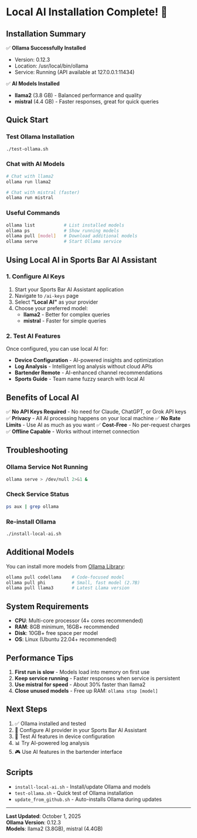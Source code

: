 
# Local AI Installation Complete! 🤖

## Installation Summary

✅ **Ollama Successfully Installed**
- Version: 0.12.3
- Location: /usr/local/bin/ollama
- Service: Running (API available at 127.0.0.1:11434)

✅ **AI Models Installed**
- **llama2** (3.8 GB) - Balanced performance and quality
- **mistral** (4.4 GB) - Faster responses, great for quick queries

## Quick Start

### Test Ollama Installation
```bash
./test-ollama.sh
```

### Chat with AI Models
```bash
# Chat with llama2
ollama run llama2

# Chat with mistral (faster)
ollama run mistral
```

### Useful Commands
```bash
ollama list           # List installed models
ollama ps             # Show running models
ollama pull [model]   # Download additional models
ollama serve          # Start Ollama service
```

## Using Local AI in Sports Bar AI Assistant

### 1. Configure AI Keys
1. Start your Sports Bar AI Assistant application
2. Navigate to `/ai-keys` page
3. Select **"Local AI"** as your provider
4. Choose your preferred model:
   - **llama2** - Better for complex queries
   - **mistral** - Faster for simple queries

### 2. Test AI Features
Once configured, you can use local AI for:
- **Device Configuration** - AI-powered insights and optimization
- **Log Analysis** - Intelligent log analysis without cloud APIs
- **Bartender Remote** - AI-enhanced channel recommendations
- **Sports Guide** - Team name fuzzy search with local AI

## Benefits of Local AI

✅ **No API Keys Required** - No need for Claude, ChatGPT, or Grok API keys
✅ **Privacy** - All AI processing happens on your local machine
✅ **No Rate Limits** - Use AI as much as you want
✅ **Cost-Free** - No per-request charges
✅ **Offline Capable** - Works without internet connection

## Troubleshooting

### Ollama Service Not Running
```bash
ollama serve > /dev/null 2>&1 &
```

### Check Service Status
```bash
ps aux | grep ollama
```

### Re-install Ollama
```bash
./install-local-ai.sh
```

## Additional Models

You can install more models from [Ollama Library](https://ollama.com/library):

```bash
ollama pull codellama    # Code-focused model
ollama pull phi          # Small, fast model (2.7B)
ollama pull llama3       # Latest Llama version
```

## System Requirements

- **CPU**: Multi-core processor (4+ cores recommended)
- **RAM**: 8GB minimum, 16GB+ recommended
- **Disk**: 10GB+ free space per model
- **OS**: Linux (Ubuntu 22.04+ recommended)

## Performance Tips

1. **First run is slow** - Models load into memory on first use
2. **Keep service running** - Faster responses when service is persistent
3. **Use mistral for speed** - About 30% faster than llama2
4. **Close unused models** - Free up RAM: `ollama stop [model]`

## Next Steps

1. ✅ Ollama installed and tested
2. 🎯 Configure AI provider in your Sports Bar AI Assistant
3. 🧪 Test AI features in device configuration
4. 📊 Try AI-powered log analysis
5. 🎮 Use AI features in the bartender interface

## Scripts

- `install-local-ai.sh` - Install/update Ollama and models
- `test-ollama.sh` - Quick test of Ollama installation
- `update_from_github.sh` - Auto-installs Ollama during updates

---

**Last Updated**: October 1, 2025  
**Ollama Version**: 0.12.3  
**Models**: llama2 (3.8GB), mistral (4.4GB)

